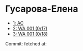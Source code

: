 # Гусарова-Елена
- [1: AC](1.md)
- [2: WA 001 (0/17)](2.md)
- [3: WA 001 (0/18)](3.md)

Commit: 
 fetched at: 
